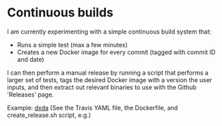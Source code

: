 # Continuous builds

I am currently experimenting with a simple continuous build system that:

* Runs a simple test (max a few minutes)
* Creates a new Docker image for every commit (tagged with commit ID and date)

I can then perform a manual release by running a script that performs a larger set of tests, tags the desired Docker image with a version the user inputs, and then extract out relevant binaries to use with the Github 'Releases' page.

Example: [dxda](github.com/dnanexus/dxda) (See the Travis YAML file, the Dockerfile, and create_release.sh script, e.g.)